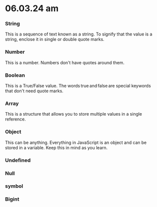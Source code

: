 # 06.03.24 am

### String

This is a sequence of text known as a string. To signify that the value is a string, enclose it in single or double quote marks.

### Number

This is a number. Numbers don't have quotes around them.

### Boolean

This is a True/False value. The words true and false are special keywords that don't need quote marks.

### Array

This is a structure that allows you to store multiple values in a single reference.

### Object

This can be anything. Everything in JavaScript is an object and can be stored in a variable. Keep this in mind as you learn.

### Undefined

### Null

### symbol

### Bigint
